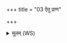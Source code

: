 +++
title = "03 ऐतु प्राण"

+++
<details><summary>मूलम् (WS)</summary>

ऐतु प्राण ऐतु मन ऐतु चक्षुरथो बलम् ।  
शरीरमस्य सं विदां तत् पद्भ्यां प्रति तिष्ठतु ॥ ३ ॥
</details>